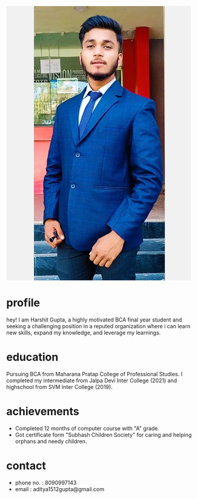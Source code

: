 ![myportfolioimage](https://github.com/Jagrati14mishra/github-portfolio-Harshit-Gupta/blob/main/IMG_20240131_135528.jpg?raw=true)



<h1>profile</h1>
hey! I am Harshit Gupta, a highly motivated BCA final year student and seeking a challenging position in a reputed organization where i can learn new skills, expand my knowledge, and leverage my learnings.

<h1>education</h1> 
Pursuing BCA from Maharana Pratap College of Professional Studies. I completed my intermediate from Jalpa Devi Inter College (2021) and highschool from SVM Inter College (2019).

<h1>achievements</h1>
<ul>
 <li>Completed 12 months of computer course with "A" grade.</li> 
 <li>Got certificate form "Subhash Children Society" for caring and helping orphans and needy children.</li>
</ul>

<h1>contact</h1>
<ul>
 <li> phone no. : 8090997143</li>
 <li> email : aditya1512gupta@gmail.com</li>
</ul>
 
